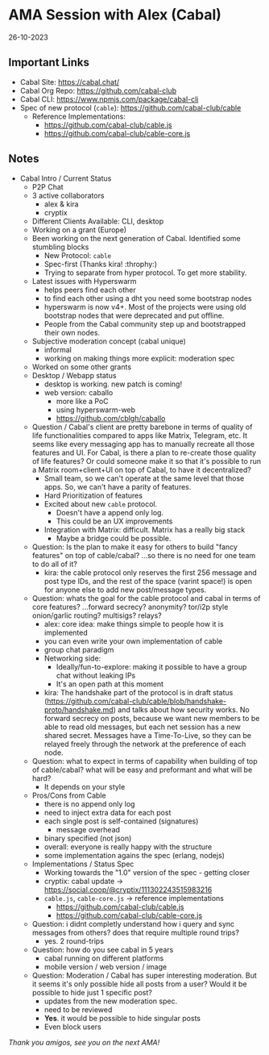 # AMA Session with Alex (Cabal)
26-10-2023

## Important Links

- Cabal Site: https://cabal.chat/
- Cabal Org Repo: https://github.com/cabal-club
- Cabal CLI: https://www.npmjs.com/package/cabal-cli
- Spec of new protocol (`cable`): https://github.com/cabal-club/cable
    - Reference Implementations:
      - https://github.com/cabal-club/cable.js
      - https://github.com/cabal-club/cable-core.js

## Notes

- Cabal Intro / Current Status
    - P2P Chat
    - 3 active collaborators
        - alex & kira
        - cryptix
    - Different Clients Available: CLI, desktop
    - Working on a grant (Europe)
    - Been working on the next generation of Cabal. Identified some stumbling blocks
        - New Protocol: `cable`
        - Spec-first (Thanks kira! :throphy:)
        - Trying to separate from hyper protocol. To get more stability.
    - Latest issues with Hyperswarm
        - helps peers find each other
        - to find each other using a dht you need some bootstrap nodes
        - hyperswarm is now v4+. Most of the projects were using old bootstrap nodes that were deprecated and put offline.
        - People from the Cabal community step up and bootstrapped their own nodes.
    - Subjective moderation concept (cabal unique)
        - informal
        - working on making things more explicit: moderation spec
    - Worked on some other grants
    - Desktop / Webapp status
        - desktop is working. new patch is coming!
        - web version: caballo
            - more like a PoC
            - using hyperswarm-web
            - https://github.com/cblgh/caballo
    - Question / Cabal's client are pretty barebone in terms of quality of life functionalities compared to apps like Matrix, Telegram, etc. It seems like every messaging app has to manually recreate all those features and UI. For Cabal, is there a plan to re-create those quality of life features? Or could someone make it so that it's possible to run a Matrix room+client+UI on top of Cabal, to have it decentralized?
        - Small team, so we can't operate at the same level that those apps. So, we can't have a parity of features.
        - Hard Prioritization of features
        - Excited about new `cable` protocol.
            - Doesn't have a append only log.
            - This could be an UX improvements
        - Integration with Matrix: difficult. Matrix has a really big stack
            - Maybe a bridge could be possible.
    - Question: Is the plan to make it easy for others to build "fancy features" on top of cable/cabal? ...so there is no need for one team to do all of it?
        - kira: the cable protocol only reserves the first 256 message and post type IDs, and the rest of the space (varint space!) is open for anyone else to add new post/message types.
    - Question: whats the goal for the cable protocol and cabal in terms of core features? ...forward secrecy? anonymity? tor/i2p style onion/garlic routing? multisigs? relays?
        - alex: core idea: make things simple to people how it is implemented
        - you can even write your own implementation of cable
        - group chat paradigm
        - Networking side:
            -  Ideally/fun-to-explore: making it possible to have a group chat without leaking IPs
            - It's an open path at this moment
        - kira: The handshake part of the protocol is in draft status (https://github.com/cabal-club/cable/blob/handshake-proto/handshake.md) and talks about how security works. No forward secrecy on posts, because we want new members to be able to read old messages, but each net session has a new shared secret. Messages have a Time-To-Live, so they can be relayed freely through the network at the preference of each node.
     - Question: what to expect in terms of capability when building of top of cable/cabal? what will be easy and preformant and what will be hard?
        - It depends on your style
    - Pros/Cons from Cable
        - there is no append only log
        - need to inject extra data for each post
        - each single post is self-contained (signatures)
            - message overhead
        - binary specified (not json)
        - overall: everyone is really happy with the structure
        - some implementation agains the spec (erlang, nodejs)
    - Implementations / Status Spec
        - Working towards the "1.0" version of the spec - getting closer
        - cryptix: cabal update -> https://social.coop/@cryptix/111302243515983216
        - `cable.js`, `cable-core.js` -> reference implementations
            - https://github.com/cabal-club/cable.js
            - https://github.com/cabal-club/cable-core.js
    - Question: i didnt completly understand how i query and sync messages from others? does that require multiple round trips?
        - yes. 2 round-trips
    - Question: how do you see cabal in 5 years
        - cabal running on different platforms
        - mobile version / web version / image
    - Question: Moderation / Cabal has super interesting moderation. But it seems it's only possible hide all posts from a user? Would it be possible to hide just 1 specific post?
        - updates from the new moderation spec.
        - need to be reviewed
        - **Yes**. it would be possible to hide singular posts
        - Even block users

*Thank you amigos, see you on the next AMA!*

